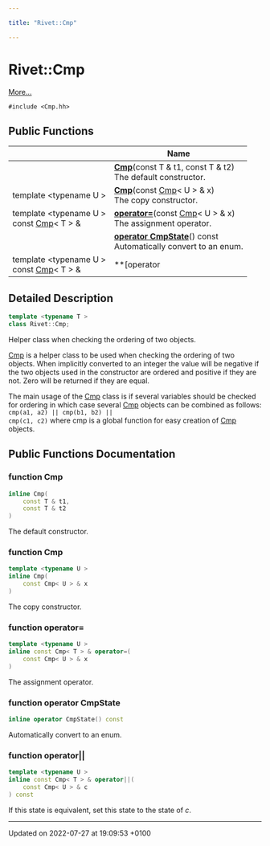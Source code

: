 ```yaml
---

title: "Rivet::Cmp"

---
```


# Rivet::Cmp



 [More...](#detailed-description)


`#include <Cmp.hh>`

## Public Functions

|                | Name           |
| -------------- | -------------- |
| | **[Cmp](http://example.org/classes/classrivet_1_1cmp/#function-cmp)**(const T & t1, const T & t2)<br>The default constructor.  |
| template <typename U \> <br>| **[Cmp](http://example.org/classes/classrivet_1_1cmp/#function-cmp)**(const <a href="http://example.org/classes/classrivet_1_1cmp/">Cmp</a>< U > & x)<br>The copy constructor.  |
| template <typename U \> <br>const <a href="http://example.org/classes/classrivet_1_1cmp/">Cmp</a>< T > & | **[operator=](http://example.org/classes/classrivet_1_1cmp/#function-operator=)**(const <a href="http://example.org/classes/classrivet_1_1cmp/">Cmp</a>< U > & x)<br>The assignment operator.  |
| | **[operator CmpState](http://example.org/classes/classrivet_1_1cmp/#function-operator-cmpstate)**() const<br>Automatically convert to an enum.  |
| template <typename U \> <br>const <a href="http://example.org/classes/classrivet_1_1cmp/">Cmp</a>< T > & | **[operator||](http://example.org/classes/classrivet_1_1cmp/#function-operator||)**(const <a href="http://example.org/classes/classrivet_1_1cmp/">Cmp</a>< U > & c) const<br>If this state is equivalent, set this state to the state of _c_.  |

## Detailed Description

```cpp
template <typename T >
class Rivet::Cmp;
```


Helper class when checking the ordering of two objects.

<a href="http://example.org/classes/classrivet_1_1cmp/">Cmp</a> is a helper class to be used when checking the ordering of two objects. When implicitly converted to an integer the value will be negative if the two objects used in the constructor are ordered and positive if they are not. Zero will be returned if they are equal.

The main usage of the <a href="http://example.org/classes/classrivet_1_1cmp/">Cmp</a> class is if several variables should be checked for ordering in which case several <a href="http://example.org/classes/classrivet_1_1cmp/">Cmp</a> objects can be combined as follows: <code>cmp(a1, a2) || cmp(b1, b2) || cmp(c1,
c2)</code> where cmp is a global function for easy creation of <a href="http://example.org/classes/classrivet_1_1cmp/">Cmp</a> objects. 

## Public Functions Documentation

### function Cmp

```cpp
inline Cmp(
    const T & t1,
    const T & t2
)
```

The default constructor. 

### function Cmp

```cpp
template <typename U >
inline Cmp(
    const Cmp< U > & x
)
```

The copy constructor. 

### function operator=

```cpp
template <typename U >
inline const Cmp< T > & operator=(
    const Cmp< U > & x
)
```

The assignment operator. 

### function operator CmpState

```cpp
inline operator CmpState() const
```

Automatically convert to an enum. 

### function operator||

```cpp
template <typename U >
inline const Cmp< T > & operator||(
    const Cmp< U > & c
) const
```

If this state is equivalent, set this state to the state of _c_. 

-------------------------------

Updated on 2022-07-27 at 19:09:53 +0100